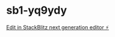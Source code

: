 # sb1-yq9ydy

[Edit in StackBlitz next generation editor ⚡️](https://stackblitz.com/~/github.com/Zigimabender/sb1-yq9ydy)